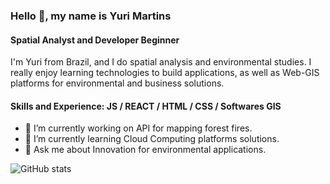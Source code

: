### Hello 👋, my name is Yuri Martins
#### Spatial Analyst and Developer Beginner
I'm Yuri from Brazil, and I do spatial analysis and environmental studies. I really enjoy learning technologies to build applications, as well as Web-GIS platforms for environmental and business solutions.

#### Skills and Experience: JS / REACT / HTML / CSS / Softwares GIS

- 🔭 I’m currently working on API for mapping forest fires. 
- 🌱 I’m currently learning Cloud Computing platforms solutions. 
- 💬 Ask me about Innovation for environmental applications. 

![GitHub stats](https://github-readme-stats.vercel.app/api?username=ytmartins&&show_icons=true&title_color=ffffff&icon_color=e74c3c&text_color=daf7dc&bg_color=151515)
